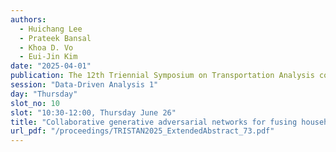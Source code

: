 ```yaml
---
authors:
  - Huichang Lee
  - Prateek Bansal
  - Khoa D. Vo
  - Eui-Jin Kim
date: "2025-04-01"
publication: The 12th Triennial Symposium on Transportation Analysis conference
session: "Data-Driven Analysis 1"
day: "Thursday"
slot_no: 10
slot: "10:30-12:00, Thursday June 26"
title: "Collaborative generative adversarial networks for fusing household travel survey and smart card data to generate heterogeneous activity schedules"
url_pdf: "/proceedings/TRISTAN2025_ExtendedAbstract_73.pdf"
---
```

